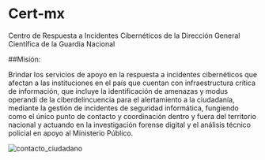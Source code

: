 # Cert-mx
Centro de Respuesta a Incidentes Cibernéticos de la Dirección General Científica de la Guardia Nacional

##Misión:

Brindar los servicios de apoyo en la respuesta a incidentes cibernéticos que afectan a las instituciones en el país que cuentan con infraestructura crítica de información, que incluye la identificación de amenazas y modus operandi de la ciberdelincuencia para el alertamiento a la ciudadanía, mediante la gestión de incidentes de seguridad informática, fungiendo como el único punto de contacto y coordinación dentro y fuera del territorio nacional y actuando en la investigación forense digital y el análisis técnico policial en apoyo al Ministerio Público.

![contacto_ciudadano](https://github.com/user-attachments/assets/3b802b91-1959-49cf-acc5-b7d6c08b93b0)


